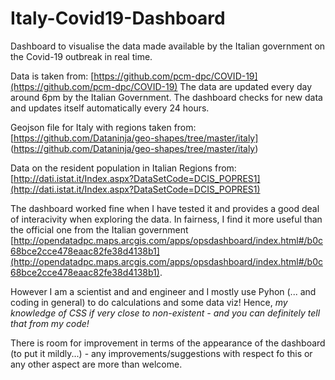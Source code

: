 # Italy-Covid19-Dashboard

Dashboard to visualise the data made available by the Italian government on the Covid-19 outbreak in real time.

Data is taken from: [https://github.com/pcm-dpc/COVID-19](https://github.com/pcm-dpc/COVID-19)
The data are updated every day around 6pm by the Italian Government. The dashboard checks for new data and updates itself automatically every 24 hours.

Geojson file for Italy with regions taken from: [https://github.com/Dataninja/geo-shapes/tree/master/italy] (https://github.com/Dataninja/geo-shapes/tree/master/italy)

Data on the resident population in Italian Regions from: [http://dati.istat.it/Index.aspx?DataSetCode=DCIS_POPRES1](http://dati.istat.it/Index.aspx?DataSetCode=DCIS_POPRES1)

The dashboard worked fine when I have tested it and provides a good deal of interacivity when exploring the data. In fairness, I find it more useful than the official one from the Italian government [http://opendatadpc.maps.arcgis.com/apps/opsdashboard/index.html#/b0c68bce2cce478eaac82fe38d4138b1](http://opendatadpc.maps.arcgis.com/apps/opsdashboard/index.html#/b0c68bce2cce478eaac82fe38d4138b1). 

However I am a scientist and and engineer and I mostly use Pyhon (... and coding in general) to do calculations and some data viz! Hence, *my knowledge of CSS if very close to non-existent - and you can definitely tell that from my code!*

There is room for improvement in terms of the appearance of the dashboard (to put it mildly...) - any improvements/suggestions with respect fo this or any other aspect are more than welcome. 
